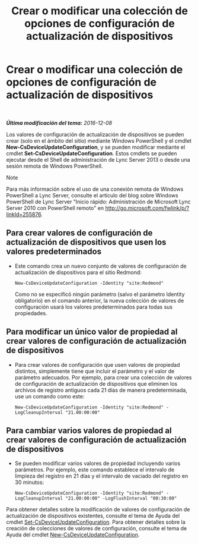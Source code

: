 ﻿---
title: Crear o modificar una colección de opciones de configuración de actualización de dispositivos
TOCTitle: Crear o modificar una colección de opciones de configuración de actualización de dispositivos
ms:assetid: 3e8ce95f-a8c8-417c-b1f7-0f759a567aff
ms:mtpsurl: https://technet.microsoft.com/es-es/library/JJ994029(v=OCS.15)
ms:contentKeyID: 52061657
ms.date: 01/07/2017
mtps_version: v=OCS.15
ms.translationtype: HT
---

# Crear o modificar una colección de opciones de configuración de actualización de dispositivos

 

_**Última modificación del tema:** 2016-12-08_

Los valores de configuración de actualización de dispositivos se pueden crear (solo en el ámbito del sitio) mediante Windows PowerShell y el cmdlet **New-CsDeviceUpdateConfiguration**, y se pueden modificar mediante el cmdlet **Set-CsDeviceUpdateConfiguration**. Estos cmdlets se pueden ejecutar desde el Shell de administración de Lync Server 2013 o desde una sesión remota de Windows PowerShell.


> [!NOTE]
> Para más información sobre el uso de una conexión remota de Windows PowerShell a Lync Server, consulte el artículo del blog sobre Windows PowerShell de Lync Server "Inicio rápido: Administración de Microsoft Lync Server 2010 con PowerShell remoto" en <A href="http://go.microsoft.com/fwlink/p/?linkid=255876">http://go.microsoft.com/fwlink/p/?linkId=255876</A>.




## Para crear valores de configuración de actualización de dispositivos que usen los valores predeterminados

  - Este comando crea un nuevo conjunto de valores de configuración de actualización de dispositivos para el sitio Redmond:
    
        New-CsDeviceUpdateConfiguration -Identity "site:Redmond"
    
    Como no se especificó ningún parámetro (salvo el parámetro Identity obligatorio) en el comando anterior, la nueva colección de valores de configuración usará los valores predeterminados para todas sus propiedades.

## Para modificar un único valor de propiedad al crear valores de configuración de actualización de dispositivos

  - Para crear valores de configuración que usen valores de propiedad distintos, simplemente tiene que incluir el parámetro y el valor de parámetro adecuados. Por ejemplo, para crear una colección de valores de configuración de actualización de dispositivos que eliminen los archivos de registro antiguos cada 21 días de manera predeterminada, use un comando como este:
    
        New-CsDeviceUpdateConfiguration -Identity "site:Redmond" -LogCleanupInterval "21.00:00:00"

## Para cambiar varios valores de propiedad al crear valores de configuración de actualización de dispositivos

  - Se pueden modificar varios valores de propiedad incluyendo varios parámetros. Por ejemplo, este comando establece el intervalo de limpieza del registro en 21 días y el intervalo de vaciado del registro en 30 minutos:
    
        New-CsDeviceUpdateConfiguration -Identity "site:Redmond" -LogCleanupInterval "21.00:00:00" -LogFlushInterval "00:30:00"

Para obtener detalles sobre la modificación de valores de configuración de actualización de dispositivos existentes, consulte el tema de Ayuda del cmdlet [Set-CsDeviceUpdateConfiguration](https://docs.microsoft.com/en-us/powershell/module/skype/Set-CsDeviceUpdateConfiguration). Para obtener detalles sobre la creación de colecciones de valores de configuración, consulte el tema de Ayuda del cmdlet [New-CsDeviceUpdateConfiguration](https://docs.microsoft.com/en-us/powershell/module/skype/New-CsDeviceUpdateConfiguration).

